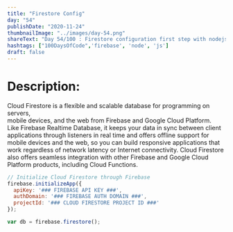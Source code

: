 ```yaml
---
title: "Firestore Config"
day: "54"
publishDate: "2020-11-24"
thumbnailImage: "../images/day-54.png"
shareText: "Day 54/100 : Firestore configuration first step with nodejs. "
hashtags: ["100DaysOfCode",'firebase', 'node', 'js']
draft: false
---
```


# Description:
Cloud Firestore is a flexible and scalable database for programming on servers,   
mobile devices, and the web from Firebase and Google Cloud Platform.   
Like Firebase Realtime Database, it keeps your data in sync between client applications through     listeners in real time and offers offline support for mobile devices and the web, so you can build    responsive applications that work regardless of network latency or Internet connectivity. Cloud    Firestore also offers seamless integration with other Firebase and Google Cloud Platform products,      including Cloud Functions.   

```js
// Initialize Cloud Firestore through Firebase
firebase.initializeApp({
  apiKey: '### FIREBASE API KEY ###',
  authDomain: '### FIREBASE AUTH DOMAIN ###',
  projectId: '### CLOUD FIRESTORE PROJECT ID ###'
});

var db = firebase.firestore();
```



